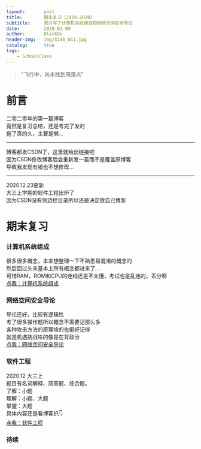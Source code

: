 ```yaml
---
layout:       post
title:        期末复习（2019-2020）
subtitle:     我只写了计算机系统组成和网络空间安全导论
date:         2020-01-09
auther:       BlackDn
header-img:   img/X148_011.jpg
catalog:      true
tags:
    - SchoolClass
---
```


>"飞行中，尚未找到降落点"

# 前言
二零二零年的第一篇博客  
竟然是复习总结，还是考完了发的  
拖了真的久，主要是懒...  
- - - - - - - - - - - - - - - - -  
博客都发CSDN了，这里就给出链接吧  
因为CSDN修改博客后会重新发一篇而不是覆盖原博客  
导致我发现有错也不想修改...   
- - - - - - - - - - - - - - - - -  
2020.12.23更新  
大三上学期的软件工程出炉了  
因为CSDN没有侧边栏目录所以还是决定放自己博客  

# 期末复习
### 计算机系统组成
很多很多概念，本来想整理一下不熟悉易混淆的概念的  
然后回过头来基本上所有概念都进来了....  
可惜RAM，ROM和CPU的连线还是不太懂，考试也是乱连的，丢分啊  
[点我：计算机系统组成](https://blog.csdn.net/weixin_43314579/article/details/103653007)
### 网络空间安全导论
导论还好，比较有逻辑性  
考了很多操作题所以概念不需要记那么多  
各种攻击方法的原理啥的也挺好记得  
就是机遇挑战啥的像是在背政治  
[点我：网络空间安全导论](https://blog.csdn.net/weixin_43314579/article/details/103902416)

### 软件工程
2020.12 大三上  
题目有名词解释、简答题、综合题。  
了解：小题  
理解：小题、大题  
掌握：大题  
具体内容还是看博客扒👇  
[点我：软件工程](https://blackdn.github.io/2020/12/23/Software-Engineering-2020)  

### 待续
  

